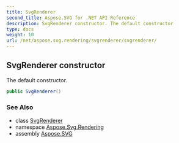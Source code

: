 ```yaml
---
title: SvgRenderer
second_title: Aspose.SVG for .NET API Reference
description: SvgRenderer constructor. The default constructor
type: docs
weight: 10
url: /net/aspose.svg.rendering/svgrenderer/svgrenderer/
---
```

## SvgRenderer constructor

The default constructor.

```csharp
public SvgRenderer()
```

### See Also

* class [SvgRenderer](../)
* namespace [Aspose.Svg.Rendering](../../../aspose.svg.rendering/)
* assembly [Aspose.SVG](../../../)
